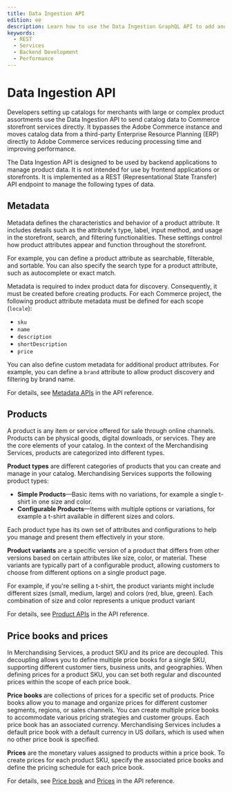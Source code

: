 ```yaml
---
title: Data Ingestion API
edition: ee
description: Learn how to use the Data Ingestion GraphQL API to add and manage product data using the composable catalog data model.
keywords:
  - REST
  - Services
  - Backend Development
  - Performance
---
```


# Data Ingestion API

Developers setting up catalogs for merchants with large or complex product assortments use the Data Ingestion API to send catalog data to Commerce storefront services directly. It bypasses the Adobe Commerce instance and moves catalog data from a third-party Enterprise Resource Planning (ERP) directly to Adobe Commerce services reducing processing time and improving performance.

The Data Ingestion API is designed to be used by backend applications to manage product data. It is not intended for use by frontend applications or storefronts. It is implemented as a REST (Representational State Transfer) API endpoint to manage the following types of data.

## Metadata

Metadata defines the characteristics and behavior of a product attribute. It includes details such as the attribute's type, label, input method, and usage in the storefront, search, and filtering functionalities. These settings control how product attributes appear and function throughout the storefront.

For example, you can define a product attribute as searchable, filterable, and sortable. You can also specify the search type for a product attribute, such as autocomplete or exact match.

Metadata is required to index product data for discovery. Consequently, it must be created before creating products. For each Commerce project, the following product attribute metadata must be defined for each scope (`locale`):

- `sku`
- `name`
- `description`
- `shortDescription`
- `price`

You can also define custom metadata for additional product attributes. For example, you can define a `brand` attribute to allow product discovery and filtering by brand name.

For details, see [Metadata APIs](https://developer-stage.adobe.com/commerce/services/composable-catalog/data-ingestion/api-reference/#tag/Metadata) in the API reference.

## Products

A product is any item or service offered for sale through online channels. Products can be physical goods, digital downloads, or services. They are the core elements of your catalog. In the context of the Merchandising Services, products are categorized into different types.

**Product types** are different categories of products that you can create and manage in your catalog. Merchandising Services supports the following product types:

  - **Simple Products**—Basic items with no variations, for example a single t-shirt in one size and color.
  - **Configurable Products**—Items with multiple options or variations, for example a t-shirt available in different sizes and colors.

Each product type has its own set of attributes and configurations to help you manage and present them effectively in your store.

**Product variants** are a specific version of a product that differs from other versions based on certain attributes like size, color, or material. These variants are typically part of a configurable product, allowing customers to choose from different options on a single product page.

For example, if you're selling a t-shirt, the product variants might include different sizes (small, medium, large) and colors (red, blue, green). Each combination of size and color represents a unique product variant

For details, see [Product APIs](https://developer-stage.adobe.com/commerce/services/composable-catalog/data-ingestion/api-reference/#tag/Products) in the API reference.

## Price books and prices

In Merchandising Services, a product SKU and its price are decoupled. This decoupling allows you to define multiple price books for a single SKU, supporting different customer tiers, business units, and geographies. When defining prices for a product SKU, you can set both regular and discounted prices within the scope of each price book.

**Price books** are collections of prices for a specific set of products. Price books allow you to manage and organize prices for different customer segments, regions, or sales channels. You can create multiple price books to accommodate various pricing strategies and customer groups. Each price book has an associated currency. Merchandising Services includes a default price book with a default currency in US dollars, which is used when no other price book is specified.

**Prices** are the monetary values assigned to products within a price book. To create prices for each product SKU, specify the associated price books and define the pricing schedule for each price book.

For details, see [Price book](https://developer-stage.adobe.com/commerce/services/composable-catalog/data-ingestion/api-reference/#tag/Price-Books) and [Prices](https://developer-stage.adobe.com/commerce/services/composable-catalog/data-ingestion/api-reference/#tag/Price-Books) in the API reference.
